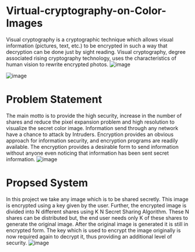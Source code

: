 # Virtual-cryptography-on-Color-Images
Visual cryptography is a cryptographic technique which allows visual information (pictures, text, etc.) to be encrypted in such a way that decryption can be done just by sight reading. Visual cryptography, degree associated rising cryptography technology, uses the characteristics of human vision to rewrite encrypted photos. 
![image](https://user-images.githubusercontent.com/69750612/118719595-4c2a6380-b846-11eb-9c18-3880c1d7d24d.png)

![image](https://user-images.githubusercontent.com/69750612/118719640-58aebc00-b846-11eb-8c12-daea58252c97.png)

# Problem Statement
The main motto is to provide the high security, increase in the number of shares and reduce the pixel expansion problem and high resolution to visualize the secret color image. Information send through any network have a chance to attack by Intruders. Encryption provides an obvious approach for information security, and encryption programs are readily available. The encryption provides a desirable form to send information without anyone even noticing that information has been sent secret information.
![image](https://user-images.githubusercontent.com/69750612/118719696-6e23e600-b846-11eb-82a7-02a882b58c6b.png)

# Propsed System
In this project we take any image which is to be shared secretly. This image is encrypted using a key given by the user. Further, the encrypted image is divided into N different shares using K N Secret Sharing Algorithm. These N shares can be distributed but, the end user needs only K of these shares to generate the original image. After the original image is generated it is still in encrypted form. The key which is used to encrypt the image originally is now required again to decrypt it, thus providing an additional level of security.
![image](https://user-images.githubusercontent.com/69750612/118719764-7ed45c00-b846-11eb-95b1-6843b8030645.png)


